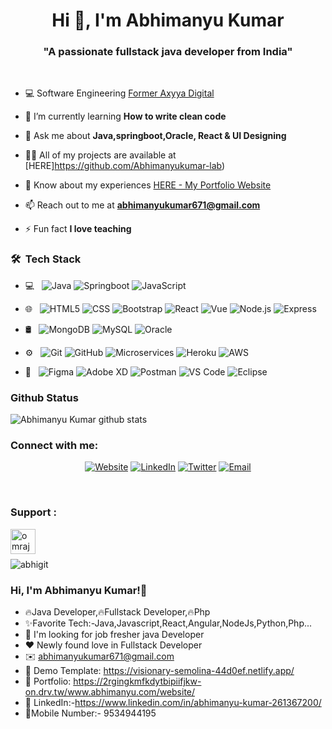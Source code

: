 <h1 align="center">Hi 👋, I'm Abhimanyu Kumar</h1>
<h3 align="center">"A passionate fullstack java developer from India"</h3>

<br>
<!-- <p align="left"> <img src="https://komarev.com/ghpvc/?username=omrajsharma&label=Profile%20views&color=0e75b6&style=flat" alt="omrajsharma" /> </p> -->

<!-- <img src="https://img.freepik.com/free-vector/kids-online-lessons-concept_23-2148520727.jpg?size=626&ext=jpg&ga=GA1.2.1788868677.1610950550" alt="Omraj Sharma" align="right" width="50%"> -->

- 💻 Software Engineering [Former Axyya Digital](https://axyya.com/)

- 🌱 I’m currently learning **How to write clean code**

- 💬 Ask me about **Java,springboot,Oracle, React & UI Designing**

- 👨‍💻 All of my projects are available at [HERE]https://github.com/Abhimanyukumar-lab)

- 📄 Know about my experiences [HERE - My Portfolio Website](https://2rgingkmfkdytbipiifjkw-on.drv.tw/www.abhimanyu.com/website/)

- 📫 Reach out to me at **abhimanyukumar671@gmail.com** 

- ⚡ Fun fact **I love teaching**


<h3> 🛠 &nbsp;Tech Stack</h3>

- 💻 &nbsp;
  ![Java](https://img.shields.io/badge/-Java-333333?style=flat&logo=Java)
  ![Springboot](https://img.shields.io/badge/-Springboot-333333?style=flat&logo=Springboot)
  ![JavaScript](https://img.shields.io/badge/-JavaScript-333333?style=flat&logo=JavaScript)

- 🌐 &nbsp;
  ![HTML5](https://img.shields.io/badge/-HTML5-333333?style=flat&logo=HTML5)
  ![CSS](https://img.shields.io/badge/-CSS-333333?style=flat&logo=CSS3&logoColor=1572B6)
  ![Bootstrap](https://img.shields.io/badge/-Bootstrap-333333?style=flat&logo=bootstrap&logoColor=563D7C)
  ![React](https://img.shields.io/badge/-React-333333?style=flat&logo=React&logoColor=5ed3f3)
  ![Vue](https://img.shields.io/badge/-Vue.js-333333?style=flat&logo=vue.js&logoColor=3fb27f)
  ![Node.js](https://img.shields.io/badge/-Node.js-333333?style=flat&logo=node.js)
  ![Express](https://img.shields.io/badge/-Express-333333?style=flat&logo=Express&logoColor=dddddd)
  
- 🛢 &nbsp;
  ![MongoDB](https://img.shields.io/badge/-MongoDB-333333?style=flat&logo=mongodb)
  ![MySQL](https://img.shields.io/badge/-MySQL-333333?style=flat&logo=mysql)
  ![Oracle](https://img.shields.io/badge/-Oracle-333333?style=flat&logo=Oracle)
  
- ⚙️ &nbsp;
  ![Git](https://img.shields.io/badge/-Git-333333?style=flat&logo=git)
  ![GitHub](https://img.shields.io/badge/-GitHub-333333?style=flat&logo=github)
  ![Microservices](https://img.shields.io/badge/-Microservices-333333?style=flat&logo=Microservices)
  ![Heroku](https://img.shields.io/badge/-Heroku-333333?style=flat&logo=heroku)
  ![AWS](https://img.shields.io/badge/-AWS-333333?style=flat&logo=aws)

- 🔧 &nbsp;
  ![Figma](https://img.shields.io/badge/-Figma-333333?style=flat&logo=figma)
  ![Adobe XD](https://img.shields.io/badge/-AdobeXD-333333?style=flat&logo=adobexd)
  ![Postman](https://img.shields.io/badge/-Postman-333333?style=flat&logo=postman)
  ![VS Code](https://img.shields.io/badge/-VSCode-333333?style=flat&logo=vscode)
  ![Eclipse](https://img.shields.io/badge/-Eclipse-333333?style=flat&logo=Eclipse)
 
  

### Github Status
![Abhimanyu Kumar github stats](https://github-readme-stats.vercel.app/api?username=Abhimanyukumar-lab&bg_color=0,3E5151,ffca8d&title_color=fff&text_color=fff)

<!-- <p><img align="center" src="https://github-readme-streak-stats.herokuapp.com/?user=omrajsharma&" alt="omrajsharma" /></p> -->

### Connect with me:

<p align="center">
<a href="https://github.com/Abhimanyukumar-lab"><img alt="Website" src="https://img.shields.io/badge/Website-Abhimanyukumar lab-blue?style=flat-square&logo=google-chrome"></a>
<a href="https://www.linkedin.com/in/abhimanyu-kumar-261367200/"><img alt="LinkedIn" src="https://img.shields.io/badge/LinkedIn-abhimanyu kumar 261367200/-blue?style=flat-square&logo=linkedin"></a>
<a href="https://twitter.com/Abhiman02130066"><img alt="Twitter" src="https://img.shields.io/badge/Twitter-Abhiman02130066-blue?style=flat-square&logo=twitter"></a>
<!-- <a href="https://www.instagram.com/omicodes/"><img alt="Instagram" src="https://img.shields.io/badge/Instagram-omicodes-blue?style=flat-square&logo=instagram"></a> -->
<a href="abhimanyukumar671@gmail.com"><img alt="Email" src="https://img.shields.io/badge/Email-abhimanyukumar671@gmail.com-blue?style=flat-square&logo=gmail"></a>
</p>
<br/>

### Support :
<p><a href="https://www.buymeacoffee.com/omrajsharma"> <img align="left" src="https://cdn.buymeacoffee.com/buttons/v2/default-yellow.png" height="40"  alt="omrajsharma" /></a></p><br><br>


[linkedin]: https://linkedin.com/in/omraj-sharma
[twitter]: https://twitter.com/om_raj_sharma
[Medium]: https://medium.com/@omrajsharma
[website]: https://omrajsharma.github.io
[instagram]: https://www.instagram.com/om_raj_sharma/
[mail]: omraj7413@gmail.com
[Code Genics]: https://codegenics.in
[Omraj Sharma]: https://linkedin.com/in/omraj-sharma










![abhigit](https://user-images.githubusercontent.com/58160340/196402129-0a1fefd8-3ff9-4210-9b74-e5d360a15814.JPG)
###    Hi, I'm Abhimanyu Kumar!👋
 - 🔥Java Developer,🔥Fullstack Developer,🔥Php
 - ✨Favorite Tech:-Java,Javascript,React,Angular,NodeJs,Python,Php...
  -  🤔 I'm looking for job fresher java Developer
 -  ❤️ Newly found love in Fullstack Developer
  - ✉️ abhimanyukumar671@gmail.com
  - 🕍 Demo Template: https://visionary-semolina-44d0ef.netlify.app/
  -   🎨 Portfolio: https://2rgingkmfkdytbipiifjkw-on.drv.tw/www.abhimanyu.com/website/
  - 💼 LinkedIn:-https://www.linkedin.com/in/abhimanyu-kumar-261367200/
  -  📱Mobile Number:- 9534944195
  
 

<!--
**Abhimanyukumar-lab/Abhimanyukumar-lab** is a ✨ _special_ ✨ repository because its `README.md` (this file) appears on your GitHub profile.

Here are some ideas to get you started:

- 🔭 I’m currently working on ...
- 🌱 I’m currently learning ...
- 👯 I’m looking to collaborate on ...
- 🤔 I’m looking for help with ...
- 💬 Ask me about ...
- 📫 How to reach me: ...
- 😄 Pronouns: ...
- ⚡ Fun fact: ...
-->


